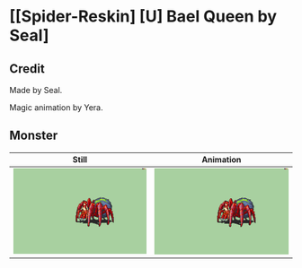 # [\[Spider-Reskin\] \[U\] Bael Queen by Seal]

## Credit

Made by Seal.

Magic animation by Yera.

## Monster

| Still | Animation |
| :---: | :-------: |
| ![Monster still](./Monster_000.png) | ![Monster animation](./Monster.gif) |
